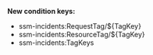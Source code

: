 **New condition keys:**

- ssm-incidents:RequestTag/${TagKey}
- ssm-incidents:ResourceTag/${TagKey}
- ssm-incidents:TagKeys
